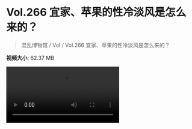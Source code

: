 # Vol.266 宜家、苹果的性冷淡风是怎么来的？

> 混乱博物馆 / Vol / Vol.266 宜家、苹果的性冷淡风是怎么来的？

**视频大小**: 62.37 MB

<div class="video"><video src="https://file.hsyhx.top/video/266.mp4" controls preload>🤔 您的浏览器不支持 video 标签</video></div>